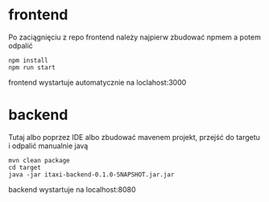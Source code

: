 # frontend

Po zaciągnięciu z repo frontend należy najpierw zbudować npmem a potem odpalić

```console
npm install
npm run start
```
frontend wystartuje automatycznie na loclahost:3000

# backend

Tutaj albo poprzez IDE albo zbudować mavenem projekt, przejść do targetu
i odpalić manualnie javą

```console
mvn clean package
cd target
java -jar itaxi-backend-0.1.0-SNAPSHOT.jar.jar
```

backend wystartuje na localhost:8080